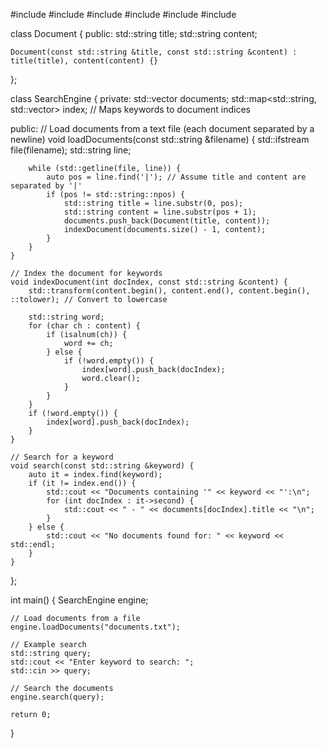 #include <iostream>
#include <vector>
#include <string>
#include <map>
#include <algorithm>
#include <fstream>

class Document {
public:
    std::string title;
    std::string content;

    Document(const std::string &title, const std::string &content) : title(title), content(content) {}
};

class SearchEngine {
private:
    std::vector<Document> documents;
    std::map<std::string, std::vector<int>> index; // Maps keywords to document indices

public:
    // Load documents from a text file (each document separated by a newline)
    void loadDocuments(const std::string &filename) {
        std::ifstream file(filename);
        std::string line;

        while (std::getline(file, line)) {
            auto pos = line.find('|'); // Assume title and content are separated by '|'
            if (pos != std::string::npos) {
                std::string title = line.substr(0, pos);
                std::string content = line.substr(pos + 1);
                documents.push_back(Document(title, content));
                indexDocument(documents.size() - 1, content);
            }
        }
    }

    // Index the document for keywords
    void indexDocument(int docIndex, const std::string &content) {
        std::transform(content.begin(), content.end(), content.begin(), ::tolower); // Convert to lowercase

        std::string word;
        for (char ch : content) {
            if (isalnum(ch)) {
                word += ch;
            } else {
                if (!word.empty()) {
                    index[word].push_back(docIndex);
                    word.clear();
                }
            }
        }
        if (!word.empty()) {
            index[word].push_back(docIndex);
        }
    }

    // Search for a keyword
    void search(const std::string &keyword) {
        auto it = index.find(keyword);
        if (it != index.end()) {
            std::cout << "Documents containing '" << keyword << "':\n";
            for (int docIndex : it->second) {
                std::cout << " - " << documents[docIndex].title << "\n";
            }
        } else {
            std::cout << "No documents found for: " << keyword << std::endl;
        }
    }
};

int main() {
    SearchEngine engine;

    // Load documents from a file
    engine.loadDocuments("documents.txt");

    // Example search
    std::string query;
    std::cout << "Enter keyword to search: ";
    std::cin >> query;

    // Search the documents
    engine.search(query);

    return 0;
}
